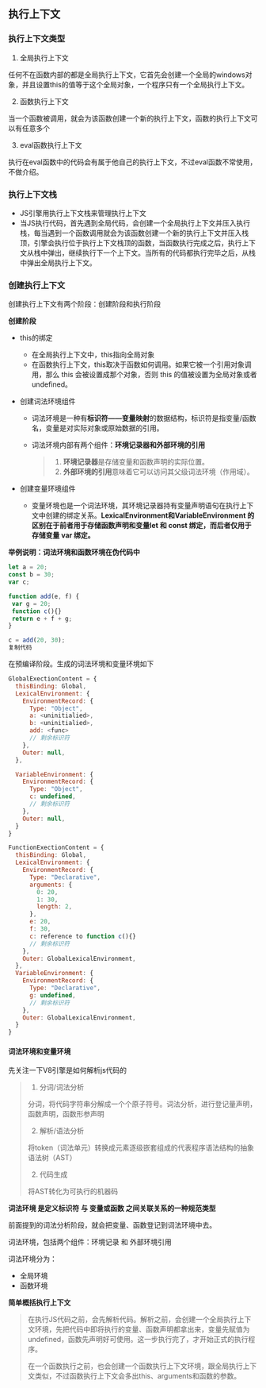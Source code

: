 ## 执行上下文

### 执行上下文类型

1. 全局执行上下文

任何不在函数内部的都是全局执行上下文，它首先会创建一个全局的windows对象，并且设置this的值等于这个全局对象，一个程序只有一个全局执行上下文。

2. 函数执行上下文

当一个函数被调用，就会为该函数创建一个新的执行上下文，函数的执行上下文可以有任意多个

3. eval函数执行上下文

执行在eval函数中的代码会有属于他自己的执行上下文，不过eval函数不常使用，不做介绍。

### 执行上下文栈

+ JS引擎用执行上下文栈来管理执行上下文
+ 当JS执行代码，首先遇到全局代码，会创建一个全局执行上下文并压入执行栈，每当遇到一个函数调用就会为该函数创建一个新的执行上下文并压入栈顶，引擎会执行位于执行上下文栈顶的函数，当函数执行完成之后，执行上下文从栈中弹出，继续执行下一个上下文。当所有的代码都执行完毕之后，从栈中弹出全局执行上下文。

### 创建执行上下文

创建执行上下文有两个阶段：创建阶段和执行阶段

**创建阶段**

+ this的绑定

  + 在全局执行上下文中，this指向全局对象
  + 在函数执行上下文，this取决于函数如何调用。如果它被一个引用对象调用，那么 this 会被设置成那个对象，否则 this 的值被设置为全局对象或者 undefined。

+ 创建词法环境组件

  + 词法环境是一种有**标识符——变量映射**的数据结构，标识符是指变量/函数名，变量是对实际对象或原始数据的引用。

  + 词法环境内部有两个组件：**环境记录器和外部环境的引用**

    > 1. **环境记录器**是存储变量和函数声明的实际位置。
    > 2. **外部环境的引用**意味着它可以访问其父级词法环境（作用域）。

+ 创建变量环境组件
  + 变量环境也是一个词法环境，其环境记录器持有变量声明语句在执行上下文中创建的绑定关系。**LexicalEnvironment和VariableEnvironment 的区别在于前者用于存储函数声明和变量let 和 const 绑定，而后者仅用于存储变量 var 绑定。**



**举例说明：词法环境和函数环境在伪代码中**

```javascript
let a = 20;  
const b = 30;  
var c;

function add(e, f) {  
 var g = 20;  
 function c(){}
 return e + f + g;  
}

c = add(20, 30);
复制代码
```

在预编译阶段。生成的词法环境和变量环境如下

```javascript
GlobalExectionContent = {
  thisBinding: Global,
  LexicalEnvironment: {
    EnvironmentRecord: {
      Type: "Object",
      a: <uninitialied>,
      b: <uninitialied>,
      add: <func>
      // 剩余标识符
    },
    Outer: null,
  },

  VariableEnvironment: {
    EnvironmentRecord: {
      Type: "Object",
      c: undefined,
      // 剩余标识符
    },
    Outer: null,
  }
}

FunctionExectionContent = {
  thisBinding: Global,
  LexicalEnvironment: {
    EnvironmentRecord: {
      Type: "Declarative",
      arguments: {
        0: 20,
        1: 30,
        length: 2,
      },
      e: 20,
      f: 30,
      c: reference to function c(){}
      // 剩余标识符
    },
    Outer: GlobalLexicalEnvironment,
  },
  VariableEnvironment: {
    EnvironmentRecord: {
      Type: "Declarative",
      g: undefined,
      // 剩余标识符
    },
    Outer: GlobalLexicalEnvironment,
  }
}
```

#### 词法环境和变量环境

先关注一下V8引擎是如何解析js代码的

> 1. 分词/词法分析
>
> 分词，将代码字符串分解成一个个原子符号。词法分析，进行登记量声明，函数声明，函数形参声明
>
> 2. 解析/语法分析
>
> 将token（词法单元）转换成元素逐级嵌套组成的代表程序语法结构的抽象语法树（AST）
>
> 2. 代码生成
>
> 将AST转化为可执行的机器码

**词法环境 是定义标识符 与 变量或函数 之间关联关系的一种规范类型**

前面提到的词法分析阶段，就会把变量、函数登记到词法环境中去。

词法环境，包括两个组件：环境记录 和 外部环境引用

词法环境分为：

+ 全局环境
+ 函数环境



**简单概括执行上下文**

> 在执行JS代码之前，会先解析代码。解析之前，会创建一个全局执行上下文环境，先把代码中即将执行的变量、函数声明都拿出来，变量先赋值为undefined，函数先声明好可使用。这一步执行完了，才开始正式的执行程序。
>
> 在一个函数执行之前，也会创建一个函数执行上下文环境，跟全局执行上下文类似，不过函数执行上下文会多出this、arguments和函数的参数。

#### 
